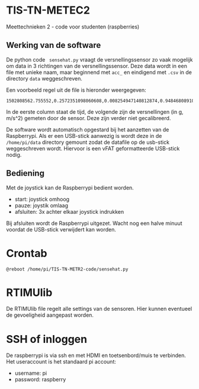 # TIS-TN-METEC2
Meettechnieken 2 - code voor studenten (raspberries)

## Werking van de software
De python code ``` sensehat.py``` vraagt de versnellingssensor zo vaak mogelijk om data in 3 richtingen van de versnellingssensor. 
Deze data wordt in een file met unieke naam, maar beginnend met ```acc_``` en eindigend met ```.csv``` in de directory ```data``` weggeschreven. 

Een voorbeeld regel uit de file is hieronder weergegeven:
```
1502808562.755552,0.2572351098060608,0.008254947140812874,0.9484680891036987
```
In de eerste column staat de tijd, de volgende zijn de versnellingen (in g, m/s^2) gemeten door de sensor. Deze zijn verder niet gecalibreerd.

De software wordt automatisch opgestard bij het aanzetten van de Raspberrypi. Als er een USB-stick aanwezig is wordt deze in de ```/home/pi/data``` directory gemount zodat de datafile op de usb-stick weggeschreven wordt. Hiervoor is een vFAT geformatteerde USB-stick nodig. 

## Bediening
Met de joystick kan de Raspberrypi bedient worden. 
 * start: joystick omhoog
 * pauze: joystik omlaag
 * afsluiten: 3x achter elkaar joystick indrukken
 
Bij afsluiten wordt de Raspberrypi uitgezet. Wacht nog een halve minuut voordat de USB-stick verwijdert kan worden. 

# Crontab
```@reboot /home/pi/TIS-TN-METR2-code/sensehat.py```

# RTIMUlib
De RTIMUlib file regelt alle settings van de sensoren. Hier kunnen eventueel de gevoeligheid aangepast worden.

# SSH of inloggen
De raspberrypi is via ssh en met HDMI en toetsenbord/muis te verbinden. Het useraccount is het standaard pi account:
 * username: pi
 * password: raspberry
